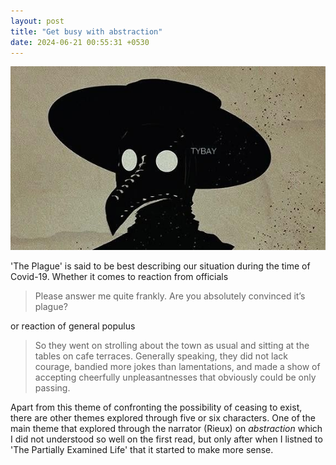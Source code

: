 ```yaml
---
layout: post
title: "Get busy with abstraction"
date: 2024-06-21 00:55:31 +0530
---
```


<link rel="stylesheet" href="/blogs/style.css" />

<img src="/blogs/img/plague_wide.jpg" alt="Image 1" class="centered-image">

'The Plague' is said to be best describing our situation during the time of Covid-19. Whether it comes to reaction from officials
<blockquote>
Please answer me quite frankly. Are you absolutely convinced it’s plague?
</blockquote>
or reaction of general populus
<blockquote>
So they went on strolling about the town as usual and sitting at the tables on cafe terraces. Generally speaking, they did not lack courage, bandied more jokes than lamentations, and made a show of accepting cheerfully unpleasantnesses that obviously could be only passing.
</blockquote>
Apart from this theme of confronting the possibility of ceasing to exist, there are other themes explored through five or six characters. One of the main theme that explored through the narrator (Rieux) on <i>abstraction</i> which I did not understood so well on the first read, but only after when I listned to 'The Partially Examined Life' that it started to make more sense.



<!-- Covid-19 was the best time to read 'The Plague' which said to be  -->


